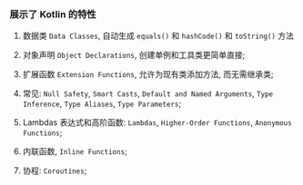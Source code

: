 ### 展示了 Kotlin 的特性

1. 数据类 `Data Classes`, 自动生成 `equals()` 和 `hashCode()` 和 `toString()` 方法

2. 对象声明 `Object Declarations`, 创建单例和工具类更简单直接;

3. 扩展函数 `Extension Functions`, 允许为现有类添加方法, 而无需继承类;

4. 常见: `Null Safety`, `Smart Casts`, `Default and Named Arguments`, `Type Inference`, `Type Aliases`, `Type Parameters`;

5. Lambdas 表达式和高阶函数: `Lambdas`, `Higher-Order Functions`, `Anonymous Functions`;

6. 内联函数, `Inline Functions`;

7. 协程: `Coroutines`;
